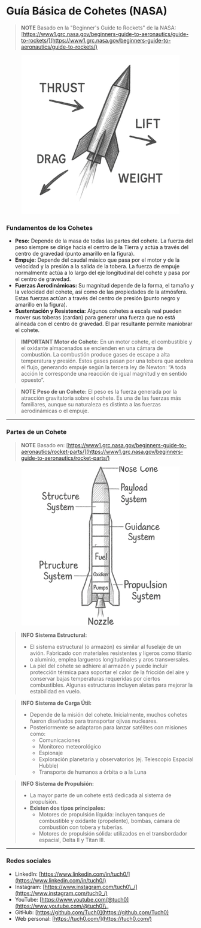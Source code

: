 # Guía Básica de Cohetes (NASA)

> **NOTE** Basado en la "Beginner's Guide to Rockets" de la NASA: [https://www1.grc.nasa.gov/beginners-guide-to-aeronautics/guide-to-rockets/](https://www1.grc.nasa.gov/beginners-guide-to-aeronautics/guide-to-rockets/)

<figure><img src="../.gitbook/assets/e38b6353-03d2-4bb9-8057-f9c990f4d0d7-Photoroom.png" alt=""><figcaption></figcaption></figure>

### Fundamentos de los Cohetes

* **Peso:** Depende de la masa de todas las partes del cohete. La fuerza del peso siempre se dirige hacia el centro de la Tierra y actúa a través del centro de gravedad (punto amarillo en la figura).
* **Empuje:** Depende del caudal másico que pasa por el motor y de la velocidad y la presión a la salida de la tobera. La fuerza de empuje normalmente actúa a lo largo del eje longitudinal del cohete y pasa por el centro de gravedad.
* **Fuerzas Aerodinámicas:** Su magnitud depende de la forma, el tamaño y la velocidad del cohete, así como de las propiedades de la atmósfera. Estas fuerzas actúan a través del centro de presión (punto negro y amarillo en la figura).
* **Sustentación y Resistencia:** Algunos cohetes a escala real pueden mover sus toberas (cardan) para generar una fuerza que no está alineada con el centro de gravedad. El par resultante permite maniobrar el cohete.

> **IMPORTANT** **Motor de Cohete:** En un motor cohete, el combustible y el oxidante almacenados se encienden en una cámara de combustión. La combustión produce gases de escape a alta temperatura y presión. Estos gases pasan por una tobera que acelera el flujo, generando empuje según la tercera ley de Newton: “A toda acción le corresponde una reacción de igual magnitud y en sentido opuesto”.&#x20;

> **NOTE** **Peso de un Cohete:** El peso es la fuerza generada por la atracción gravitatoria sobre el cohete. Es una de las fuerzas más familiares, aunque su naturaleza es distinta a las fuerzas aerodinámicas o el empuje.

***

### Partes de un Cohete

> **NOTE** Basado en: [https://www1.grc.nasa.gov/beginners-guide-to-aeronautics/rocket-parts/](https://www1.grc.nasa.gov/beginners-guide-to-aeronautics/rocket-parts/)

<figure><img src="../.gitbook/assets/4cf554bc-d34b-4957-a110-52937a2bc56c-Photoroom.png" alt=""><figcaption></figcaption></figure>

> **INFO** **Sistema Estructural:**
>
> * El sistema estructural (o armazón) es similar al fuselaje de un avión. Fabricado con materiales resistentes y ligeros como titanio o aluminio, emplea largueros longitudinales y aros transversales.
> * La piel del cohete se adhiere al armazón y puede incluir protección térmica para soportar el calor de la fricción del aire y conservar bajas temperaturas requeridas por ciertos combustibles. Algunas estructuras incluyen aletas para mejorar la estabilidad en vuelo.

> **INFO** **Sistema de Carga Útil:**
>
> * Depende de la misión del cohete. Inicialmente, muchos cohetes fueron diseñados para transportar ojivas nucleares.
> * Posteriormente se adaptaron para lanzar satélites con misiones como:
>   * Comunicaciones
>   * Monitoreo meteorológico
>   * Espionaje
>   * Exploración planetaria y observatorios (ej. Telescopio Espacial Hubble)
>   * Transporte de humanos a órbita o a la Luna

> **INFO** **Sistema de Propulsión:**
>
> * La mayor parte de un cohete está dedicada al sistema de propulsión.
> * **Existen dos tipos principales:**
>   * Motores de propulsión líquida: incluyen tanques de combustible y oxidante (propelente), bombas, cámara de combustión con tobera y tuberías.
>   * Motores de propulsión sólida: utilizados en el transbordador espacial, Delta II y Titan III.

***

### Redes sociales

* LinkedIn: [https://www.linkedin.com/in/tuch0/](https://www.linkedin.com/in/tuch0/)
* Instagram: [https://www.instagram.com/tuch0\_/](https://www.instagram.com/tuch0_/)
* YouTube: [https://www.youtube.com/@tuch0](https://www.youtube.com/@tuch0)\_
* GitHub: [https://github.com/Tuch0](https://github.com/Tuch0)
* Web personal: [https://tuch0.com/](https://tuch0.com/)
